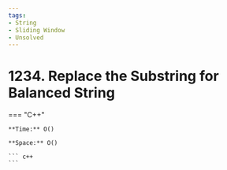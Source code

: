 ```yaml
---
tags:
- String
- Sliding Window
- Unsolved
---
```



# 1234. Replace the Substring for Balanced String

=== "C++"

    **Time:** O()

    **Space:** O()

    ``` c++
    ```